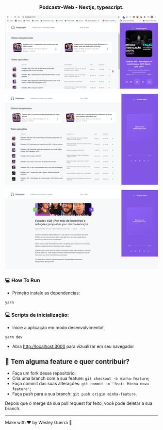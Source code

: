 <h3 align="center">
 Podcastr-Web - Nextjs, typescript.
</h3>

<p align="center">
   <img src="podcast.gif" >
</p>

<p align="center">
   <img src="home.png" >
</p>

<p align="center">
   <img src="episode.png" >
</p>

### :computer: How To Run

- Primeiro instale as dependencias:

```bash
yarn
```

### :computer: Scripts de inicialização:

- Inicie a aplicação em modo desenvolvimento!

```bash
yarn dev
```

- Abra [http://localhost:3000](http://localhost:3000) para vizualizar em seu navegador

## 🤔 Tem alguma feature e quer contribuir?

- Faça um fork desse repositório;
- Cria uma branch com a sua feature: `git checkout -b minha-feature`;
- Faça commit das suas alterações: `git commit -m 'feat: Minha nova feature'`;
- Faça push para a sua branch: `git push origin minha-feature`.

Depois que o merge da sua pull request for feito, você pode deletar a sua branch.

---

Make with ♥ by Wesley Guerra :wave:
